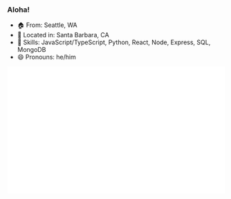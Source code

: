 ### Aloha!

- 🏠 From: Seattle, WA
- 📍 Located in: Santa Barbara, CA
- 🔧 Skills: JavaScript/TypeScript, Python, React, Node, Express, SQL, MongoDB
- 😄 Pronouns: he/him


![Github Stats](https://github.com/hcweigand10/github-stats/blob/master/generated/overview.svg)


